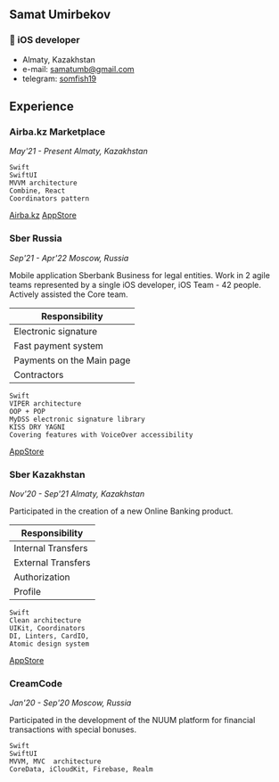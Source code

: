 ## Samat Umirbekov

###  iOS developer
 - Almaty, Kazakhstan
 - e-mail: [samatumb@gmail.com](mailto:samatumb@gmail.com)
 - telegram: [somfish19](https://telegram.me/somfish19)

## Experience

### Airba.kz Marketplace
*May'21 - Present
Almaty, Kazakhstan*

```
Swift
SwiftUI
MVVM architecture
Combine, React
Coordinators pattern
```

[Airba.kz](https://airba.kz)
[AppStore](https://apps.apple.com/kz/app/airba/id1609020292)

### Sber Russia

*Sep'21 - Apr'22
Moscow, Russia*

Mobile application Sberbank Business for legal entities.
Work in 2 agile teams represented by a single iOS developer, iOS Team - 42 people.
Actively assisted the Core team.

| Responsibility |
| - |
| Electronic signature |
| Fast payment system |
| Payments on the Main page |
| Contractors |

```
Swift
VIPER architecture
OOP + POP
MyDSS electronic signature library
KISS DRY YAGNI
Covering features with VoiceOver accessibility
```

[AppStore](https://apps.apple.com/ru/app/%D1%81%D0%B1%D0%B5%D1%80%D0%B1%D0%B8%D0%B7%D0%BD%D0%B5%D1%81/id899985834)

### Sber Kazakhstan
*Nov'20 - Sep'21
Almaty, Kazakhstan*

Participated in the creation of a new Online Banking product.

| Responsibility |
| - |
| Internal Transfers |
| External Transfers |
| Authorization |
| Profile |

```
Swift
Clean architecture
UIKit, Coordinators
DI, Linters, CardIO, 
Atomic design system
```

[AppStore](https://apps.apple.com/ru/app/sberbank-kz/id1540248822)

### CreamCode
*Jan'20 - Sep'20
Moscow, Russia*

Participated in the development of the NUUM platform for financial transactions with special bonuses.

```
Swift 
SwiftUI  
MVVM, MVC  architecture
CoreData, iCloudKit, Firebase, Realm
```
